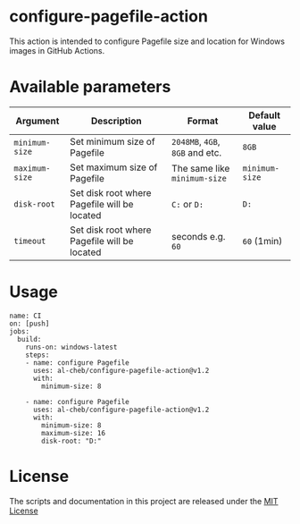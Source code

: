 # configure-pagefile-action
This action is intended to configure Pagefile size and location for Windows images in GitHub Actions.  

# Available parameters
| Argument       | Description                                  | Format                          | Default value  |
| -------------- | -------------------------------------------- | ------------------------------- | -------------- |
| `minimum-size` | Set minimum size of Pagefile                 | `2048MB`, `4GB`, `8GB` and etc. | `8GB`          |
| `maximum-size` | Set maximum size of Pagefile                 | The same like `minimum-size`    | `minimum-size` |
| `disk-root`    | Set disk root where Pagefile will be located | `C:` or `D:`                    | `D:`           |
| `timeout`      | Set disk root where Pagefile will be located | seconds e.g. `60`               | `60` (1min)    |

# Usage
```
name: CI
on: [push]
jobs:
  build:
    runs-on: windows-latest
    steps:
    - name: configure Pagefile
      uses: al-cheb/configure-pagefile-action@v1.2
      with:
        minimum-size: 8

    - name: configure Pagefile
      uses: al-cheb/configure-pagefile-action@v1.2
      with:
        minimum-size: 8
        maximum-size: 16
        disk-root: "D:"
```

# License
The scripts and documentation in this project are released under the [MIT License](LICENSE)
